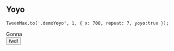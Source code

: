 ## Yoyo
```
TweenMax.to('.demoYoyo', 1, { x: 700, repeat: 7, yoyo:true });
```
<div class="demo">
    <div class="target demoYoyo black wide">Gonna</div>
</div>
<button class="btn" id="demoYoyo-btn">fwd!</button>
